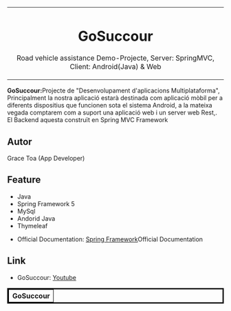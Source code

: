 <table align="center"><tr><td align="center" width="9999">


# GoSuccour
Road vehicle assistance
Demo-Projecte, Server: SpringMVC, Client: Android(Java) & Web
</td></tr></table>

<strong>GoSuccour:</strong>Projecte de "Desenvolupament d'aplicacions Multiplataforma", Principalment la nostra aplicació estarà destinada com aplicació mòbil per a diferents dispositius que funcionen sota el sistema Android, a la mateixa vegada comptarem com a suport una aplicació web i un server web Rest,. El Backend aquesta construït en Spring MVC Framework 

## Autor
Grace Toa  (App Developer)

## Feature
- Java
- Spring Framework 5
- MySql
- Andorid Java
- Thymeleaf

 * Official Documentation: [Spring Framework](https://spring.io/)Official Documentation
 
 ## Link
- GoSuccour: [Youtube]()
    

<table border="3" bordercolor="black" align="center"width="9999">
    <tr>
        <th> GoSuccour </th> 
    </tr>
      
<tr align="center">
 
</tr>
</table>

